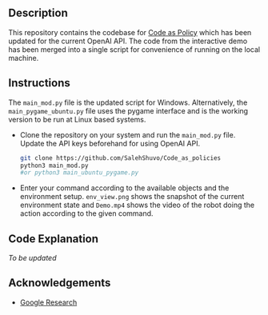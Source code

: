 ## Description
This repository contains the codebase for [Code as Policy](https://code-as-policies.github.io/) which has been updated for the current OpenAI API. The code from the interactive demo has been merged into a single script for convenience of running on the local machine.
## Instructions
The ```main_mod.py``` file is the updated script for Windows. Alternatively, the ```main_pygame_ubuntu.py``` file uses the pygame interface and is the working version to be run at Linux based systems.
* Clone the repository on your system and run the ```main_mod.py``` file. Update the API keys beforehand for using OpenAI API.
    ```bash
    git clone https://github.com/SalehShuvo/Code_as_policies
    python3 main_mod.py
    #or python3 main_ubuntu_pygame.py
    ```
* Enter your command according to the available objects and the environment setup. ```env_view.png``` shows the snapshot of the current environment state and ```Demo.mp4``` shows the video of the robot doing the action according to the given command.
## Code Explanation
*To be updated*
## Acknowledgements
* [Google Research](https://github.com/google-research/google-research/tree/master/code_as_policies)

